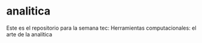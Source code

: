 # analitica
Este es el repositorio para la semana tec: Herramientas computacionales: el arte de la analítica
